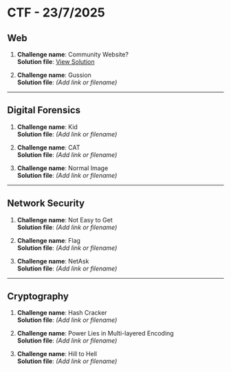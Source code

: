 # CTF - 23/7/2025

## Web

1. **Challenge name**: Community Website?  
   **Solution file**: [View Solution](/Solution/ctfWebWriteup.pdf)

2. **Challenge name**: Gussion  
   **Solution file**: *(Add link or filename)*

---

## Digital Forensics

1. **Challenge name**: Kid  
   **Solution file**: *(Add link or filename)*

2. **Challenge name**: CAT  
   **Solution file**: *(Add link or filename)*

3. **Challenge name**: Normal Image  
   **Solution file**: *(Add link or filename)*

---

## Network Security

1. **Challenge name**: Not Easy to Get  
   **Solution file**: *(Add link or filename)*

2. **Challenge name**: Flag  
   **Solution file**: *(Add link or filename)*

3. **Challenge name**: NetAsk  
   **Solution file**: *(Add link or filename)*

---

## Cryptography

1. **Challenge name**: Hash Cracker  
   **Solution file**: *(Add link or filename)*

2. **Challenge name**: Power Lies in Multi-layered Encoding  
   **Solution file**: *(Add link or filename)*

3. **Challenge name**: Hill to Hell  
   **Solution file**: *(Add link or filename)*
